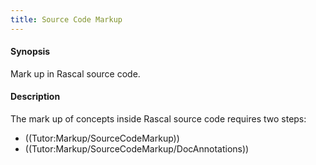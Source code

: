 ```yaml
---
title: Source Code Markup
---
```


#### Synopsis

Mark up in Rascal source code.

#### Description

The mark up of concepts inside Rascal source code requires two steps:

* ((Tutor:Markup/SourceCodeMarkup))
* ((Tutor:Markup/SourceCodeMarkup/DocAnnotations))


